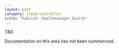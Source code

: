 ```yaml
---
layout: post
category: cloud-controller
title: "Publish: healthmanager.health"
---
```


*TBD*

Documentation on this area has not been commenced.
